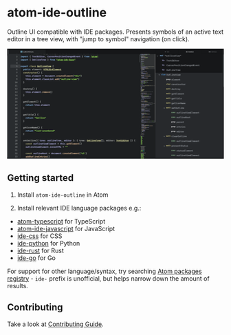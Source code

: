 # atom-ide-outline

Outline UI compatible with IDE packages. Presents symbols of an active text editor in a tree view, with "jump to symbol" navigation (on click).

![An open outline panel](./preview.png)

## Getting started

1. Install `atom-ide-outline` in Atom

2. Install relevant IDE language packages e.g.:

- [atom-typescript](https://atom.io/packages/atom-typescript) for TypeScript
- [atom-ide-javascript](https://atom.io/packages/atom-ide-javascript) for JavaScript
- [ide-css](https://atom.io/packages/ide-css) for CSS
- [ide-python](https://atom.io/packages/ide-python) for Python
- [ide-rust](https://atom.io/packages/ide-rust) for Rust
- [ide-go](https://atom.io/packages/ide-go) for Go

For support for other language/syntax, try searching [Atom packages registry](https://atom.io/packages/search?q=ide-) - `ide-` prefix is unofficial, but helps narrow down the amount of results.

## Contributing

Take a look at [Contributing Guide](CONTRIBUTING.md).
